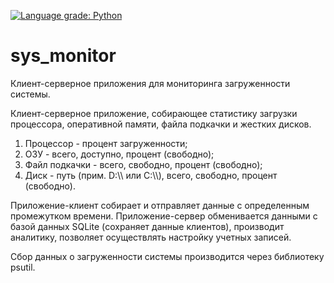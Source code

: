 [![Language grade: Python](https://img.shields.io/lgtm/grade/python/g/AlexWanderman/sys_monitor.svg?logo=lgtm&logoWidth=18)](https://lgtm.com/projects/g/AlexWanderman/sys_monitor/context:python)
# sys_monitor
Клиент-серверное приложения для мониторинга загруженности системы.

Клиент-серверное приложение, собирающее статистику загрузки процессора, оперативной памяти, файла подкачки и жестких дисков.

1) Процессор - процент загруженности;
2) ОЗУ - всего, доступно, процент (свободно);
3) Файл подкачки - всего, свободно, процент (свободно);
4) Диск - путь (прим. D:\\\\ или C:\\\\), всего, свободно, процент (свободно).

Приложение-клиент собирает и отправляет данные с определенным промежутком времени. Приложение-сервер обменивается данными с базой данных SQLite (сохраняет данные клиентов), производит аналитику, позволяет осуществлять настройку учетных записей.

Сбор данных о загруженности системы производится через библиотеку psutil.
